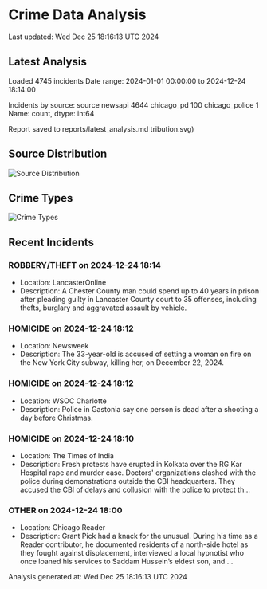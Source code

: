 # Crime Data Analysis
Last updated: Wed Dec 25 18:16:13 UTC 2024

## Latest Analysis

Loaded 4745 incidents
Date range: 2024-01-01 00:00:00 to 2024-12-24 18:14:00

Incidents by source:
source
newsapi           4644
chicago_pd         100
chicago_police       1
Name: count, dtype: int64

Report saved to reports/latest_analysis.md
tribution.svg)

## Source Distribution
![Source Distribution](images/source_distribution.svg)

## Crime Types
![Crime Types](images/crime_types.svg)

## Recent Incidents

### ROBBERY/THEFT on 2024-12-24 18:14
- Location: LancasterOnline
- Description: A Chester County man could spend up to 40 years in prison after pleading guilty in Lancaster County court to 35 offenses, including thefts, burglary and aggravated assault by vehicle.


### HOMICIDE on 2024-12-24 18:12
- Location: Newsweek
- Description: The 33-year-old is accused of setting a woman on fire on the New York City subway, killing her, on December 22, 2024.


### HOMICIDE on 2024-12-24 18:12
- Location: WSOC Charlotte
- Description: Police in Gastonia say one person is dead after a shooting a day before Christmas.


### HOMICIDE on 2024-12-24 18:10
- Location: The Times of India
- Description: Fresh protests have erupted in Kolkata over the RG Kar Hospital rape and murder case. Doctors' organizations clashed with the police during demonstrations outside the CBI headquarters. They accused the CBI of delays and collusion with the police to protect th…


### OTHER on 2024-12-24 18:00
- Location: Chicago Reader
- Description: Grant Pick had a knack for the unusual. During his time as a Reader contributor, he documented residents of a north-side hotel as they fought against displacement, interviewed a local hypnotist who once loaned his services to Saddam Hussein’s eldest son, and …

Analysis generated at: Wed Dec 25 18:16:13 UTC 2024
